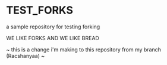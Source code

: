 # TEST_FORKS
a sample repository for testing forking

WE LIKE FORKS AND WE LIKE BREAD

~ this is a change i'm making to this repository from my branch (Racshanyaa) ~
